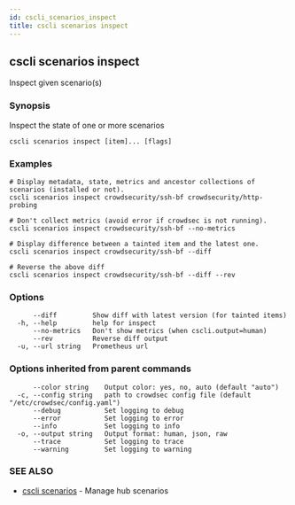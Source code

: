 ```yaml
---
id: cscli_scenarios_inspect
title: cscli scenarios inspect
---
```

## cscli scenarios inspect

Inspect given scenario(s)

### Synopsis

Inspect the state of one or more scenarios

```
cscli scenarios inspect [item]... [flags]
```

### Examples

```
# Display metadata, state, metrics and ancestor collections of scenarios (installed or not).
cscli scenarios inspect crowdsecurity/ssh-bf crowdsecurity/http-probing

# Don't collect metrics (avoid error if crowdsec is not running).
cscli scenarios inspect crowdsecurity/ssh-bf --no-metrics

# Display difference between a tainted item and the latest one.
cscli scenarios inspect crowdsecurity/ssh-bf --diff

# Reverse the above diff
cscli scenarios inspect crowdsecurity/ssh-bf --diff --rev
```

### Options

```
      --diff         Show diff with latest version (for tainted items)
  -h, --help         help for inspect
      --no-metrics   Don't show metrics (when cscli.output=human)
      --rev          Reverse diff output
  -u, --url string   Prometheus url
```

### Options inherited from parent commands

```
      --color string    Output color: yes, no, auto (default "auto")
  -c, --config string   path to crowdsec config file (default "/etc/crowdsec/config.yaml")
      --debug           Set logging to debug
      --error           Set logging to error
      --info            Set logging to info
  -o, --output string   Output format: human, json, raw
      --trace           Set logging to trace
      --warning         Set logging to warning
```

### SEE ALSO

* [cscli scenarios](/cscli/cscli_scenarios.md)	 - Manage hub scenarios

